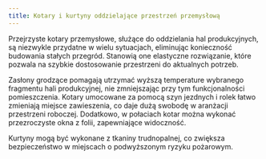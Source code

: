 ```yaml
---
title: Kotary i kurtyny oddzielające przestrzeń przemysłową
---
```



Przejrzyste kotary przemysłowe, służące do oddzielania hal produkcyjnych, są niezwykle przydatne w wielu sytuacjach, eliminując konieczność budowania stałych przegród. Stanowią one elastyczne rozwiązanie, które pozwala na szybkie dostosowanie przestrzeni do aktualnych potrzeb.

Zasłony grodzące pomagają utrzymać wyższą temperature wybranego fragmentu hali produkcyjnej, nie zmniejszając przy tym funkcjonalności pomieszczenia.  Kotary umocowane za pomocą szyn jezdnych i rolek łatwo zmieniają miejsce zawieszenia, co daje dużą swobodę w aranżacji przestrzeni roboczej. Dodatkowo, w połaciach kotar można wykonać przezroczyste okna z folii, zapewniające widoczność.

Kurtyny mogą być wykonane z tkaniny trudnopalnej, co zwiększa bezpieczeństwo w miejscach o podwyższonym ryzyku pożarowym.